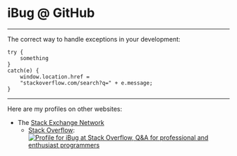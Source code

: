# iBug @ GitHub

---

The correct way to handle exceptions in your development:

```
try {
    something
}
catch(e) {
    window.location.href =
    "stackoverflow.com/search?q=" + e.message;
}
```

---

Here are my profiles on other websites:

- The [Stack Exchange Network](https://stackexchange.com/users/7886663)
  - [Stack Overflow](https://stackoverflow.com/users/5958455/ibug): [![Profile for iBug at Stack Overflow, Q&A for professional and enthusiast programmers](https://stackoverflow.com/users/flair/5958455.png)](https://stackoverflow.com/users/5958455/ibug)
